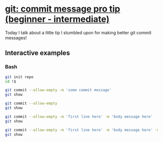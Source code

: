 # [git: commit message pro tip (beginner - intermediate)](https://youtu.be/CWrBZeC2Qqs)

Today I talk about a little tip I stumbled upon for making better git commit messages!

## Interactive examples

### Bash

```bash
git init repo
cd !$

git commit --allow-empty -m 'some commit message'
git show

git commit --allow-empty
git show

git commit --allow-empty -m 'first line here' -m 'body message here'
git show

git commit --allow-empty -m 'first line here' -m 'body message here' -m 'hello world'
git show
```
